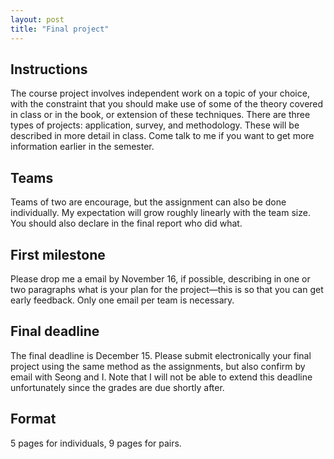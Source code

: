```yaml
---
layout: post
title: "Final project"
---
```



Instructions
------------

The course project involves independent work on a topic of your choice, with the constraint that you should make use of some of the theory covered in class or in the book, or extension of these techniques. There are three types of projects: application, survey, and methodology. These will be described in more detail in class. Come talk to me if you want to get more information earlier in the semester.

Teams
-----

Teams of two are encourage, but the assignment can also be done individually. My expectation will grow roughly linearly with the team size. You should also declare in the final report who did what.


First milestone
---------------

Please drop me a email by November 16, if possible, describing in one or two paragraphs what is your plan for the project—this is so that you can get early feedback. Only one email per team is necessary.


Final deadline
--------------

The final deadline is December 15. Please submit electronically your final project using the same method as the assignments, but also confirm by email with Seong and I. Note that I will not be able to extend this deadline unfortunately since the grades are due shortly after.


Format
------

5 pages for individuals, 9 pages for pairs.